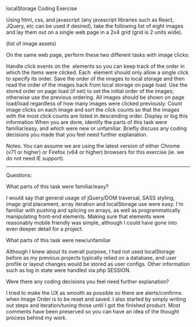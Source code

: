 localStorage Coding Exercise


Using html, css, and javascript (any javascript libraries such as React, JQuery, etc can be used if desired), take the following list of eight images and lay them out on a single web page in a 2x4 grid (grid is 2 units wide).

(list of image assets)

On the same web page, perform these two different tasks with image clicks:

Handle click events on the <img> elements so you can keep track of the order in which the items were clicked.  Each <img> element should only allow a single click to specify its order. Save the order of the images to local storage and then read the order of the images back from local storage on page load. Use the stored order on page load (if set) to set the initial order of the images; otherwise use the previous ordering. All images should be shown on page load/load regardless of how many images were clicked previously.
Count image clicks on each image and sort the click counts so that the images with the most click counts are listed in descending order. Display or log this information
When you are done, identify the parts of this task were familiar/easy, and which were new or unfamiliar. Briefly discuss any coding decisions you made that you feel need further explanation.



Notes:
You can assume we are using the latest version of either Chrome (v71 or higher) or Firefox (v64 or higher) browsers for this exercise (ie. we do not need IE support).




------------------------------------------------------------------------------------------------------------------------------

Questions:

What parts of this task were familiar/easy?

I would say that general usage of jQuery/DOM traversal, SASS styling, image grid placement, array iteration and localStorage use were easy. I'm familiar with pushing and splicing on arrays, as well as programmatically manipulating front-end elements. Making sure that elements were reasonably mobile friendly was simple, although I could have gone into even deeper detail for a project.



What parts of this task were new/unfamiliar

Although I knew about its overall purpose, I had not used localStorage before as my previous projects typically relied on a database, and user profile or layout changes would be stored as user configs. Other information such as log in state were handled via php SESSION.



Were there any coding decisions you feel need further explanation?

I tried to make the UX as smooth as possible so there are alerts/confirms when Image Order is to be reset and saved. I also started by simply writing out steps and iteration/tuning those until I got the finished product. Most comments have been preserved so you can have an idea of the thought process behind my work.

